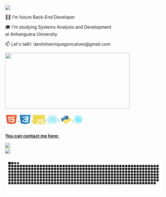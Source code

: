 <div align="left">
  <img src="https://readme-typing-svg.herokuapp.com/?font=Righteous&size=35&color=FFFFFF&width=500&height=70&duration=4000&lines=Hello,+World.+👋;+I'm+Danilo+Henrique!" style="display: block; margin: 0; padding: 0;" />
</h1>


<p>👩‍💻 I’m future Back-End Developer</p>
<p>🎓 I'm studying Systems Analysis and Development<br>at Anhanguera University</p>
<p>📫 Let's talk!: danilohenriquegoncalves@gmail.com</p>



<div>
  <a href="https://github.com/danilohgoncalves">
  <img height="180em" width="400px" src="https://github-readme-stats.vercel.app/api/top-langs/?username=leticiasfrazao&layout=compact&langs_count=7&theme=panda"/>
</div>
  
<div style="display: inline_block"> 
<div style="display: inline_block"><br>
  <img align="center" alt="danilo-HTML" height="30" width="40" src="https://raw.githubusercontent.com/devicons/devicon/master/icons/html5/html5-original.svg">
  <img align="center" alt="danilo-CSS" height="30" width="40" src="https://raw.githubusercontent.com/devicons/devicon/master/icons/css3/css3-original.svg">
  <img align="center" alt="danilo-Js" height="30" width="40" src="https://raw.githubusercontent.com/devicons/devicon/master/icons/javascript/javascript-plain.svg">
  <img align="center" alt="danilo-React" height="30" width="40" src="https://raw.githubusercontent.com/devicons/devicon/master/icons/react/react-original.svg">
  <img align="center" alt="danilo-React" height="30" width="40" src="https://raw.githubusercontent.com/devicons/devicon/master/icons/python/python-original.svg">
  <img align="center" alt="Tami-React-Native" height="30" width="30" src="https://raw.githubusercontent.com/ruandersonvieira/ruandersonvieira/master/.github/assets/img/icon/mobile/reactnative.png">

</div>

##

**You can contact me here:**

  <div>
    
  <a href = "mailto:danilohenriquegoncalves@gmail.com"><img src="https://img.shields.io/badge/Gmail-D14836?style=for-the-badge&logo=gmail&logoColor=white" target="_blank"></a><br>
  <a href="www.linkedin.com/in/danilo-gonçalves-a00b40260" target="_blank"><img src="https://img.shields.io/badge/-LinkedIn-%230077B5?style=for-the-badge&logo=linkedin&logoColor=white" target="_blank"></a> 

</div>

![Snake animation](https://raw.githubusercontent.com/leticiasfrazao/leticiasfrazao/ad6fa7bb86334b9234c377dcb8604924e0b91bdf/snake-gif.svg)


  </div>


<!--
**leticiasfrazao/leticiasfrazao** is a ✨ _special_ ✨ repository because its `README.md` (this file) appears on your GitHub profile.

Here are some ideas to get you started:

- 🔭 I’m searching my first oportunity
- 🌱 I’m currently learning Back-End Development
- 📫 How to reach me: danilohenriquegoncalves@gmail.com
- 😄 Pronouns: he/him
